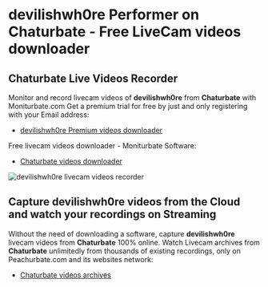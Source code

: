 # devilishwh0re Performer on Chaturbate - Free LiveCam videos downloader

## Chaturbate Live Videos Recorder

Monitor and record livecam videos of **devilishwh0re** from **Chaturbate** with Moniturbate.com
Get a premium trial for free by just and only registering with your Email address:
* [devilishwh0re Premium videos downloader](https://moniturbate.com/request-demo-licence-key.html)

Free livecam videos downloader - Moniturbate Software:
* [Chaturbate videos downloader](https://moniturbate.com/moniturbate-download-software.html)

![devilishwh0re livecam videos recorder](https://peachurnet.com/templates/moniturbate-software.png)


## Capture devilishwh0re videos from the Cloud and watch your recordings on Streaming

Without the need of downloading a software, capture **devilishwh0re** livecam videos from **Chaturbate** 100% online.
Watch Livecam archives from **Chaturbate** unlimitedly from thousands of existing recordings, only on Peachurbate.com and its websites network:
* [Chaturbate videos archives](https://peachurnet.com/)